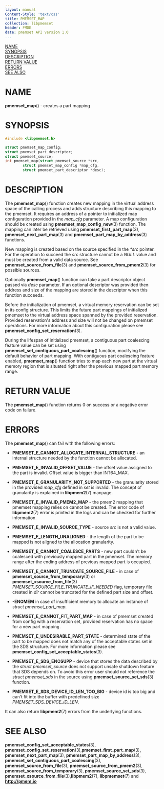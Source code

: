 ```yaml
---
layout: manual
Content-Style: 'text/css'
title: PMEMSET_MAP
collection: libpmemset
header: PMDK
date: pmemset API version 1.0
...
```


[comment]: <> (SPDX-License-Identifier: BSD-3-Clause)
[comment]: <> (Copyright 2021, Intel Corporation)

[comment]: <> (pmemset_map.3 -- man page for libpmemset pmemset_map operation)

[NAME](#name)<br />
[SYNOPSIS](#synopsis)<br />
[DESCRIPTION](#description)<br />
[RETURN VALUE](#return-value)<br />
[ERRORS](#errors)<br />
[SEE ALSO](#see-also)<br />

# NAME #

**pmemset_map**() - creates a part mapping

# SYNOPSIS #

```c
#include <libpmemset.h>

struct pmemset_map_config;
struct pmemset_part_descriptor;
struct pmemset_source;
int pmemset_map(struct pmemset_source *src,
		struct pmemset_map_config *map_cfg,
		struct pmemset_part_descriptor *desc);
```

# DESCRIPTION #

The **pmemset_map**() function creates new mapping in the virtual address space
of the calling process and adds structure describing this mapping to the pmemset. It requires
an address of a pointer to initialized map configuration provided in the *map_cfg* parameter.
A map configuration should be created using **pmemset_map_config_new**(3) function.
The mapping can later be retrieved using **pmemset_first_part_map**(3),
**pmemset_next_part_map**(3) and **pmemset_part_map_by_address**(3) functions.

New mapping is created based on the source specified in the *\*src* pointer.
For the operation to succeed the *src* structure cannot be a *NULL* value and must be
created from a valid data source. See **pmemset_source_from_file**(3) and
**pmemset_source_from_pmem2**(3) for possible sources.

Optionally **pmemset_map**() function can take a part descriptor object passed via *desc* parameter.
If an optional descriptor was provided then address and size of the mapping are stored in the
descriptor when this function succeeds.

Before the initialization of pmemset, a virtual memory reservation can be set in its config structure.
This limits the future part mappings of initialized pmemset to the virtual address space spanned by the provided
reservation. Provided reservation's address and size will not be changed on pmemset operations.
For more information about this configuration please see **pmemset_config_set_reservation**(3).

During the lifespan of initialized pmemset, a contiguous part coalescing feature value can
be set using **pmemset_set_contiguous_part_coalescing**() function, modifying the default behavior of
part mapping. With contiguous part coalescing feature enabled, **pmemset_map**() function tries to map each
new part at the virtual memory region that is situated right after the previous mapped part memory range.

# RETURN VALUE #

The **pmemset_map**() function returns 0 on success
or a negative error code on failure.

# ERRORS #

The **pmemset_map**() can fail with the following errors:

* **PMEMSET_E_CANNOT_ALLOCATE_INTERNAL_STRUCTURE** - an internal structure
needed by the function cannot be allocated.

* **PMEMSET_E_INVALID_OFFSET_VALUE** - the offset value assigned to the part
is invalid. Offset value is bigger than INT64_MAX.

* **PMEMSET_E_GRANULARITY_NOT_SUPPORTED** - the granularity stored in the
provided *map_cfg* defined in *set* is invalid. The concept of granularity is explained
in **libpmem2**(7) manpage.

* **PMEMSET_E_INVALID_PMEM2_MAP** - the pmem2 mapping that pmemset mapping relies on
cannot be created. The error code of **libpmem2**(7) error is printed in the logs and
can be checked for further information.

* **PMEMSET_E_INVALID_SOURCE_TYPE** - source *src* is not a valid value.

* **PMEMSET_E_LENGTH_UNALIGNED** - the length of the part to be mapped is not aligned
to the allocation granularity.

* **PMEMSET_E_CANNOT_COALESCE_PARTS** - new part couldn't be coalesced with previously
mapped part in the pmemset. The memory range after the ending address of previous
mapped part is occupied.

* **PMEMSET_E_CANNOT_TRUNCATE_SOURCE_FILE** - in case of **pmemset_source_from_temporary**(3)
or **pmemset_xsource_from_file**(3) *PMEMSET_SOURCE_FILE_TRUNCATE_IF_NEEDED* flag,
temporary file created in *dir* cannot be truncated for the defined part size and offset.

* **-ENOMEM** in case of insufficient memory to allocate an instance
of *struct pmemset_part_map*.

* **PMEMSET_E_CANNOT_FIT_PART_MAP** - in case of pmemset created from config with a
reservation set, provided reservation has no space for a new part mapping.

* **PMEMSET_E_UNDESIRABLE_PART_STATE** - determined state of the part to be mapped does not
match any of the acceptable states set in the SDS structure. For more information please see
**pmemset_config_set_acceptable_states**(3).

* **PMEMSET_E_SDS_ENOSUPP** - device that stores the data described by the *struct pmemset_source*
does not support unsafe shutdown feature that SDS depends on. To avoid this error user should not
reference the *struct pmemset_sds* in the source using **pmemset_source_set_sds**(3) function.

* **PMEMSET_E_SDS_DEVICE_ID_LEN_TOO_BIG** - device id is too big and can't fit into the buffer
with predefined size *PMEMSET_SDS_DEVICE_ID_LEN*.

It can also return **libpmem2**(7) errors from the underlying functions.

# SEE ALSO #

**pmemset_config_set_acceptable_states**(3),
**pmemset_config_set_reservation**(3),**pmemset_first_part_map**(3),
**pmemset_next_part_map**(3), **pmemset_part_map_by_address**(3),
**pmemset_set_contiguous_part_coalescing**(3),
**pmemset_source_from_file**(3), **pmemset_source_from_pmem2**(3),
**pmemset_source_from_temporary**(3), **pmemset_source_set_sds**(3),
**pmemset_xsource_from_file**(3),**libpmem2**(7),
**libpmemset**(7) and **<http://pmem.io>**
